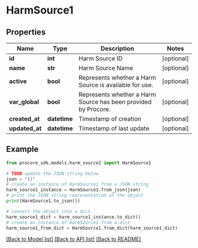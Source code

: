 # HarmSource1


## Properties

Name | Type | Description | Notes
------------ | ------------- | ------------- | -------------
**id** | **int** | Harm Source ID | [optional] 
**name** | **str** | Harm Source Name | [optional] 
**active** | **bool** | Represents whether a Harm Source is available for use. | [optional] 
**var_global** | **bool** | Represents whether a Harm Source has been provided by Procore. | [optional] 
**created_at** | **datetime** | Timestamp of creation | [optional] 
**updated_at** | **datetime** | Timestamp of last update | [optional] 

## Example

```python
from procore_sdk.models.harm_source1 import HarmSource1

# TODO update the JSON string below
json = "{}"
# create an instance of HarmSource1 from a JSON string
harm_source1_instance = HarmSource1.from_json(json)
# print the JSON string representation of the object
print(HarmSource1.to_json())

# convert the object into a dict
harm_source1_dict = harm_source1_instance.to_dict()
# create an instance of HarmSource1 from a dict
harm_source1_from_dict = HarmSource1.from_dict(harm_source1_dict)
```
[[Back to Model list]](../README.md#documentation-for-models) [[Back to API list]](../README.md#documentation-for-api-endpoints) [[Back to README]](../README.md)


